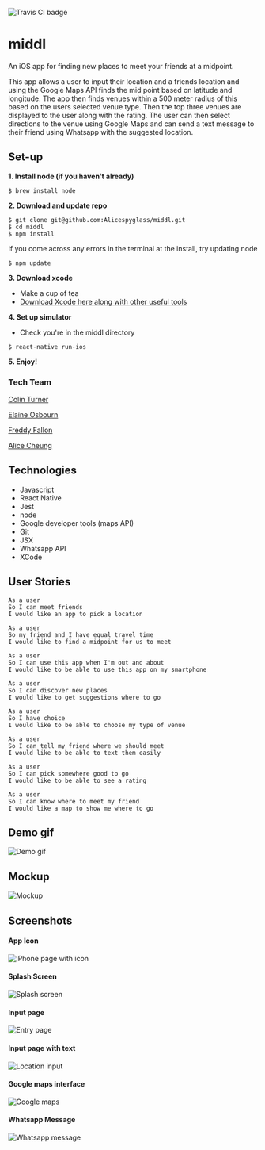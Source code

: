 ![Travis CI badge](https://travis-ci.org/Alicespyglass/middl.svg?branch=master)

# middl

An iOS app for finding new places to meet your friends at a midpoint.

This app allows a user to input their location and a friends location and using the Google Maps API finds the mid point based on latitude and longitude. The app then finds venues within a 500 meter radius of this based on the users selected venue type. Then the top three venues are displayed to the user along with the rating. The user can then select directions to the venue using Google Maps and can send a text message to their friend using Whatsapp with the suggested location.

## Set-up
**1. Install node (if you haven't already)**
```
$ brew install node
```
**2. Download and update repo**
```
$ git clone git@github.com:Alicespyglass/middl.git
$ cd middl
$ npm install
```
If you come across any errors in the terminal at the install, try updating node
```
$ npm update
```

**3. Download xcode**

- Make a cup of tea
- [Download Xcode here along with other useful tools](http://www.preparetocode.io/pick-your-os/)

**4. Set up simulator**

- Check you're in the middl directory

```
$ react-native run-ios
```

**5. Enjoy!**


### Tech Team
[Colin Turner](https://github.com/colinturner)

[Elaine Osbourn](https://github.com/kittysquee)

[Freddy Fallon](https://github.com/freddyfallon)

[Alice Cheung](https://github.com/Alicespyglass)

## Technologies
- Javascript
- React Native
- Jest
- node
- Google developer tools (maps API)
- Git
- JSX
- Whatsapp API
- XCode

## User Stories

```
As a user
So I can meet friends
I would like an app to pick a location

As a user
So my friend and I have equal travel time
I would like to find a midpoint for us to meet

As a user
So I can use this app when I'm out and about
I would like to be able to use this app on my smartphone

As a user
So I can discover new places
I would like to get suggestions where to go

As a user
So I have choice
I would like to be able to choose my type of venue

As a user
So I can tell my friend where we should meet
I would like to be able to text them easily

As a user
So I can pick somewhere good to go
I would like to be able to see a rating

As a user
So I can know where to meet my friend
I would like a map to show me where to go
```

## Demo gif

![Demo gif](./src/assets/demo.gif)


## Mockup

![Mockup](http://i.imgur.com/5BDkcOt.png)

## Screenshots

#### App Icon

![iPhone page with icon](http://i.imgur.com/IkamGI4.png)

#### Splash Screen

![Splash screen](http://i.imgur.com/hKCvoU0.png)

#### Input page

![Entry page](http://i.imgur.com/y6nMucS.png)

#### Input page with text

![Location input](http://i.imgur.com/1Sa6r73.png)

#### Google maps interface

![Google maps](http://i.imgur.com/gHU83Rr.png)

#### Whatsapp Message

![Whatsapp message](http://i.imgur.com/9jKctcZ.png)

